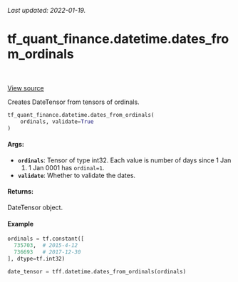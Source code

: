 <!--
This file is generated by a tool. Do not edit directly.
For open-source contributions the docs will be updated automatically.
-->

*Last updated: 2022-01-19.*

<div itemscope itemtype="http://developers.google.com/ReferenceObject">
<meta itemprop="name" content="tf_quant_finance.datetime.dates_from_ordinals" />
<meta itemprop="path" content="Stable" />
</div>

# tf_quant_finance.datetime.dates_from_ordinals

<!-- Insert buttons and diff -->

<table class="tfo-notebook-buttons tfo-api" align="left">
</table>

<a target="_blank" href="https://github.com/google/tf-quant-finance/blob/master/tf_quant_finance/datetime/date_tensor.py">View source</a>



Creates DateTensor from tensors of ordinals.

```python
tf_quant_finance.datetime.dates_from_ordinals(
    ordinals, validate=True
)
```



<!-- Placeholder for "Used in" -->


#### Args:


* <b>`ordinals`</b>: Tensor of type int32. Each value is number of days since 1 Jan
  0001. 1 Jan 0001 has `ordinal=1`.
* <b>`validate`</b>: Whether to validate the dates.


#### Returns:

DateTensor object.


#### Example

```python
ordinals = tf.constant([
  735703,  # 2015-4-12
  736693   # 2017-12-30
], dtype=tf.int32)

date_tensor = tff.datetime.dates_from_ordinals(ordinals)
```